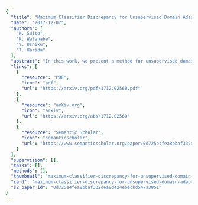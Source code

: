 ```yaml
---
{
  "title": "Maximum Classifier Discrepancy for Unsupervised Domain Adaptation",
  "date": "2017-12-07",
  "authors": [
    "K. Saito",
    "K. Watanabe",
    "Y. Ushiku",
    "T. Harada"
  ],
  "abstract": "In this work, we present a method for unsupervised domain adaptation. Many adversarial learning methods train domain classifier networks to distinguish the features as either a source or target and train a feature generator network to mimic the discriminator. Two problems exist with these methods. First, the domain classifier only tries to distinguish the features as a source or target and thus does not consider task-specific decision boundaries between classes. Therefore, a trained generator can generate ambiguous features near class boundaries. Second, these methods aim to completely match the feature distributions between different domains, which is difficult because of each domain's characteristics. To solve these problems, we introduce a new approach that attempts to align distributions of source and target by utilizing the task-specific decision boundaries. We propose to maximize the discrepancy between two classifiers' outputs to detect target samples that are far from the support of the source. A feature generator learns to generate target features near the support to minimize the discrepancy. Our method outperforms other methods on several datasets of image classification and semantic segmentation. The codes are available at https://github.com/mil-tokyo/MCD_DA",
  "links": [
    {
      "resource": "PDF",
      "icon": "pdf",
      "url": "https://arxiv.org/pdf/1712.02560.pdf"
    },
    {
      "resource": "arXiv.org",
      "icon": "arxiv",
      "url": "https://arxiv.org/abs/1712.02560"
    },
    {
      "resource": "Semantic Scholar",
      "icon": "semanticscholar",
      "url": "https://www.semanticscholar.org/paper/0d725e4fea8bbaf332d6a8d424ebecbd547a3851"
    }
  ],
  "supervision": [],
  "tasks": [],
  "methods": [],
  "thumbnail": "maximum-classifier-discrepancy-for-unsupervised-domain-adaptation-thumb.jpg",
  "card": "maximum-classifier-discrepancy-for-unsupervised-domain-adaptation-card.jpg",
  "s2_paper_id": "0d725e4fea8bbaf332d6a8d424ebecbd547a3851"
}
---
```


